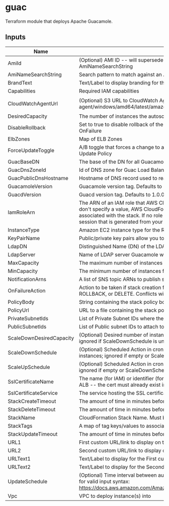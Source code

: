 # guac

Terraform module that deploys Apache Guacamole.

## Inputs

| Name | Description | Type | Default | Required |
|------|-------------|:----:|:-----:|:-----:|
| AmiId | (Optional) AMI ID -- will supersede Lambda-based AMI lookup using AmiNameSearchString | string | `""` | no |
| AmiNameSearchString | Search pattern to match against an AMI Name | string | `"amzn-ami-hvm-2018.03.*-x86_64-gp2"` | no |
| BrandText | Text/Label to display branding for the Guac Login page | string | `"Remote Access"` | no |
| Capabilities | Required IAM capabilities | list(string) | `<list>` | no |
| CloudWatchAgentUrl | (Optional) S3 URL to CloudWatch Agent installer. Example: s3://amazoncloudwatch-agent/windows/amd64/latest/amazon-cloudwatch-agent.msi | string | `"s3://amazoncloudwatch-agent/amazon_linux/amd64/latest/amazon-cloudwatch-agent.rpm"` | no |
| DesiredCapacity | The number of instances the autoscale group will spin up initially | string | `"1"` | no |
| DisableRollback | Set to true to disable rollback of the stack if stack creation failed. Conflicts with OnFailure | string | `"false"` | no |
| ElbZones | Map of ELB Zones | map(string) | `<map>` | no |
| ForceUpdateToggle | A/B toggle that forces a change to a LaunchConfig property, triggering the AutoScale Update Policy | string | `"B"` | no |
| GuacBaseDN | The base of the DN for all Guacamole configurations. | string | `"CN=GuacConfigGroups"` | no |
| GuacDnsZoneId | Id of DNS zone for Guac Load Balancer DNS Record | string | n/a | yes |
| GuacPublicDnsHostname | Hostname of DNS record used to reach Guac Elb | string | `"guacamole"` | no |
| GuacamoleVersion | Guacamole version tag. Defaults to 1.0.0 | string | `"1.0.0"` | no |
| GuacdVersion | Guacd version tag. Defaults to 1.0.0 | string | `"1.0.0"` | no |
| IamRoleArn | The ARN of an IAM role that AWS CloudFormation assumes to create the stack. If you don't specify a value, AWS CloudFormation uses the role that was previously associated with the stack. If no role is available, AWS CloudFormation uses a temporary session that is generated from your user credentials | string | `""` | no |
| InstanceType | Amazon EC2 instance type for the Remote Desktop Session Instance | string | `"c5.large"` | no |
| KeyPairName | Public/private key pairs allow you to securely connect to your instance after it launches | string | `""` | no |
| LdapDN | Distinguished Name (DN) of the LDAP directory.  E.g. DC=domain,DC=com | string | n/a | yes |
| LdapServer | Name of LDAP server Guacamole will authenticate against.  E.g. domain.com | string | n/a | yes |
| MaxCapacity | The maximum number of instances for the autoscale group | string | `"1"` | no |
| MinCapacity | The minimum number of instances for the autoscale group | string | `"0"` | no |
| NotificationArns | A list of SNS topic ARNs to publish stack related events | list(string) | `<list>` | no |
| OnFailureAction | Action to be taken if stack creation fails. This must be one of: DO_NOTHING, ROLLBACK, or DELETE. Conflicts with DisableRollback | string | `"ROLLBACK"` | no |
| PolicyBody | String containing the stack policy body. Conflicts with PolicyUrl | string | `""` | no |
| PolicyUrl | URL to a file containing the stack policy. Conflicts with PolicyBody | string | `""` | no |
| PrivateSubnetIds | List of Private Subnet IDs where the Guacamole instances will run | list(string) | n/a | yes |
| PublicSubnetIds | List of Public subnet IDs to attach to the Application Load Balancer | list(string) | n/a | yes |
| ScaleDownDesiredCapacity | (Optional) Desired number of instances during the Scale Down Scheduled Action; ignored if ScaleDownSchedule is unset | string | `"1"` | no |
| ScaleDownSchedule | (Optional) Scheduled Action in cron-format (UTC) to scale down the number of instances; ignored if empty or ScaleUpSchedule is unset (E.g. '0 0 * * *') | string | `""` | no |
| ScaleUpSchedule | (Optional) Scheduled Action in cron-format (UTC) to scale up to the Desired Capacity; ignored if empty or ScaleDownSchedule is unset (E.g. '0 10 * * Mon-Fri') | string | `""` | no |
| SslCertificateName | The name (for IAM) or identifier (for ACM) of the SSL certificate to associate with the ALB -- the cert must already exist in the service | string | n/a | yes |
| SslCertificateService | The service hosting the SSL certificate | string | `"ACM"` | no |
| StackCreateTimeout | The amount of time in minutes before the stack create fails | string | `"20"` | no |
| StackDeleteTimeout | The amount of time in minutes before the stack delete fails | string | `"20"` | no |
| StackName | CloudFormation Stack Name.  Must be less than 10 characters | string | n/a | yes |
| StackTags | A map of tag keys/values to associate with this stack | map(string) | `<map>` | no |
| StackUpdateTimeout | The amount of time in minutes before the stack update fails | string | `"20"` | no |
| URL1 | First custom URL/link to display on the Guac Login page | string | `"https://accounts.domain.com"` | no |
| URL2 | Second custom URL/link to display on the Guac Login page | string | `"https://redmine.domain.com"` | no |
| URLText1 | Text/Label to display for the First custom URL/link displayed on the Guac Login page | string | `"Account Services"` | no |
| URLText2 | Text/Label to display for the Second custom URL/link displayed on the Guac Login page | string | `"Redmine"` | no |
| UpdateSchedule | (Optional) Time interval between auto stack updates. Refer to the AWS documentation for valid input syntax: https://docs.aws.amazon.com/AmazonCloudWatch/latest/events/ScheduledEvents.html | string | `"cron(0 5 ? * Sun *)"` | no |
| Vpc | VPC to deploy instance(s) into | string | n/a | yes |

